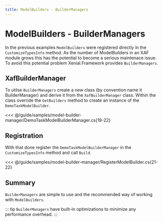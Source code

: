 ```yaml
---
title: ModelBuilders - BuilderManagers
---
```


# ModelBuilders - BuilderManagers

In the previous examples `ModelBuilders` were registered directly in the `CustomizeTypesInfo` method. As the number of ModelBuilders in an XAF module grows this has the potential to become a serious maintenace issue. To avoid this potential problem Xenial.Framework provides `BuilderManagers`. 

## XafBuilderManager

To utilse `BuilderManagers` create a new class (by convention name it <ModuleName>BuilderManager) and derive it from the `XafBuilderManager` class. Within the class override the `GetBuilders` method to create an instance of the `DemoTaskModelBuilder`. 

<<< @/guide/samples/model-builder-manager/DemoTaskModelBuilderManager.cs{19-22}

## Registration

With that done register the `DemoTaskModelBuilderManager` in the `CustomizeTypesInfo` method and call `Build`.

<<< @/guide/samples/model-builder-manager/RegisterModelBuilder.cs{21-22}

## Summary

`BuilderManagers` are simple to use and the recommended way of working with `ModelBuilders`. 

::: tip
`BuilderManagers` have built-in optimizations to minimize any performance overhead.
:::
